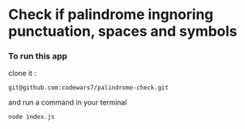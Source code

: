 # Check if palindrome ingnoring punctuation, spaces and symbols

### To run this app
clone it :
```
git@github.com:codewars7/palindrome-check.git
```

and run a command in your terminal
```
node index.js
```
